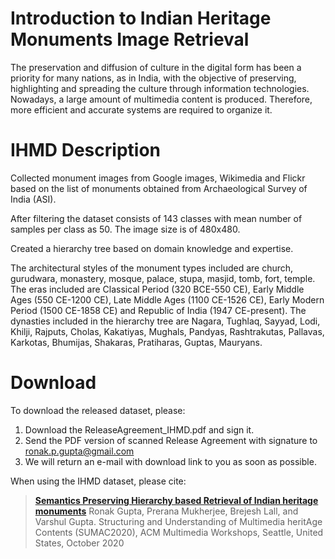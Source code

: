 # Introduction to Indian Heritage Monuments Image Retrieval

The preservation and diffusion of culture in the digital form has been a priority for many nations, as in India, with the objective of preserving, highlighting and spreading the culture through information technologies. Nowadays, a large amount of multimedia content is produced. Therefore, more efficient and accurate systems are required to organize it.


# IHMD Description

Collected monument images from Google images, Wikimedia and Flickr based on the list of monuments obtained from Archaeological Survey of India (ASI). 

After filtering the dataset consists of 143 classes with mean number of samples per class as 50. The image size is of 480x480. 

Created a hierarchy tree based on domain knowledge and expertise. 

The architectural styles of the monument types included are church, gurudwara, monastery, mosque, palace, stupa, masjid, tomb, fort, temple. The eras included are Classical Period (320 BCE-550 CE), Early Middle Ages (550 CE-1200 CE), Late Middle Ages (1100 CE-1526 CE), Early Modern Period (1500 CE-1858 CE) and Republic of India (1947 CE-present). The dynasties included in the hierarchy tree are Nagara, Tughlaq, Sayyad, Lodi, Khilji, Rajputs, Cholas, Kakatiyas, Mughals, Pandyas, Rashtrakutas, Pallavas, Karkotas, Bhumijas, Shakaras, Pratiharas, Guptas, Mauryans.

# Download

To download the released dataset, please: 

1. Download the ReleaseAgreement_IHMD.pdf and sign it.
2. Send the PDF version of scanned Release Agreement with signature to ronak.p.gupta@gmail.com
3. We will return an e-mail with download link to you as soon as possible.

When using the IHMD dataset, please cite:

> [**Semantics Preserving Hierarchy based Retrieval of Indian heritage monuments**](https://arxiv.org/abs/2008.12832)
> Ronak Gupta, Prerana Mukherjee, Brejesh Lall, and Varshul Gupta. 
> Structuring and Understanding of Multimedia heritAge Contents (SUMAC2020), ACM Multimedia Workshops, Seattle, United States, October 2020

